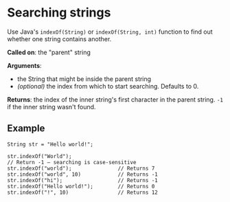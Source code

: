 # Searching strings
Use Java's `indexOf(String)` or `indexOf(String, int)` function to find out whether one string contains another.

**Called on**: the "parent" string

**Arguments**: 

- the String that might be inside the parent string
- *(optional)* the index from which to start searching. Defaults to 0.

**Returns**: the index of the inner string's first character in the parent string. `-1` if the inner string wasn't found.

## Example

    String str = "Hello world!";
    
    str.indexOf("World");
    // Return -1 – searching is case-sensitive
    str.indexOf("world");               // Returns 7
    str.indexOf("world", 10)            // Returns -1
    str.indexOf("hi");                  // Returns -1
    str.indexOf("Hello world!");        // Returns 0
    str.indexOf("!", 10)                // Returns 12
